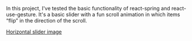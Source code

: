In this project, I've tested the basic functionality  of react-spring and react-use-gesture. It's a basic slider with a fun scroll animation in which items “flip” in the direction of the scroll.

[Horizontal slider image](https://media.giphy.com/media/ii2rKLTIextH1VRKoi/giphy.gif)

